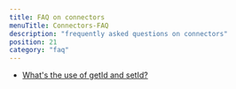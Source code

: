 ```yaml
---
title: FAQ on connectors
menuTitle: Connectors-FAQ
description: "frequently asked questions on connectors"
position: 21
category: "faq"
---
```


* [What's the use of getId and setId?](/faq/connectors/getid-and-setid)